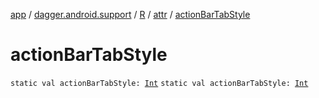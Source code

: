 [app](../../../index.md) / [dagger.android.support](../../index.md) / [R](../index.md) / [attr](index.md) / [actionBarTabStyle](./action-bar-tab-style.md)

# actionBarTabStyle

`static val actionBarTabStyle: `[`Int`](https://kotlinlang.org/api/latest/jvm/stdlib/kotlin/-int/index.html)
`static val actionBarTabStyle: `[`Int`](https://kotlinlang.org/api/latest/jvm/stdlib/kotlin/-int/index.html)